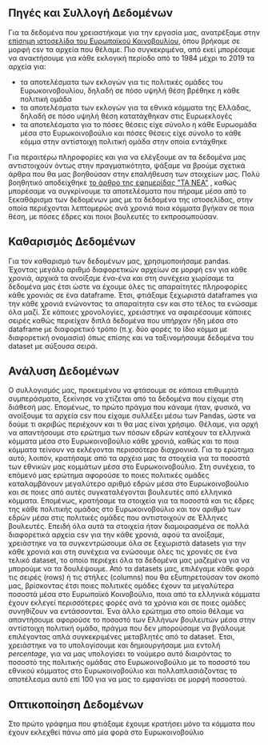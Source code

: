 ## **Πηγές και Συλλογή Δεδομένων**

Για τα δεδομένα που χρειαστήκαμε για την εργασία μας, ανατρέξαμε στην 
[επίσημη ιστοσελίδα του Ευρωπαϊκού Κοινοβουλίου](https://www.europarl.europa.eu/election-results-2019/el/ergaleia/lipsi-deltion-stoiheion/), 
όπου βρήκαμε σε μορφή csv τα αρχεία που θέλαμε. Πιο
συγκεκριμένα, από εκεί μπορέσαμε να ανακτήσουμε για κάθε εκλογική περίοδο από το 1984 μέχρι το 2019 τα αρχεία για: 

- τα αποτελέσματα των εκλογών για τις πολιτικές ομάδες του Ευρωκοινοβουλίου, δηλαδή σε πόσο υψηλή θέση βρέθηκε η κάθε πολιτική ομάδα 
- τα αποτελέσματα των εκλογών για τα εθνικά κόμματα της Ελλάδας, δηλαδή σε πόσο υψηλή θέση κατατάχθηκαν στις Ευρωεκλογές 
- τα αποτελέσματα για το πόσες θέσεις είχε σύνολο η κάθε Ευρωομάδα μέσα στο Ευρωκοινοβούλιο και πόσες θέσεις είχε σύνολο το κάθε κόμμα στην αντίστοιχη πολιτική ομάδα στην
οποία εντάχθηκε

Για περαιτέρω πληροφορίες και για να ελέγξουμε αν τα δεδομένα μας αντιστοιχούν όντως στην πραγματικότητα, ψάξαμε να βρούμε σχετικά άρθρα που θα μας βοηθούσαν στην 
επαλήθευση των στοιχείων μας. Πολύ βοηθητικό αποδείχθηκε [το άρθρο της εφημερίδας "ΤΑ ΝΕΑ"](https://www.tanea.gr/2019/05/25/politics/oi-ellinikes-eyroekloges-apo-to-1981-eos-to-2014/)
, καθώς μπορέσαμε να συγκρίνουμε τα αποτελέσματα που πήραμε μέσα από το ξεκαθάρισμα των δεδομένων μας με τα δεδομένα της ιστοσελίδας, στην οποία περιέχονται λεπτομερώς
ανά χρονιά ποια κόμματα βγήκαν σε ποια θέση, με πόσες έδρες και ποιοι βουλευτές το εκπροσωπούσαν.

## **Καθαρισμός Δεδομένων**

Για τον καθαρισμό των δεδομένων μας, χρησιμοποιήσαμε pandas. Έχοντας μεγάλο αριθμό διαφορετικών αρχείων σε μορφή csv για κάθε χρονιά, αρχικά τα ανοίξσμε ένα-ένα και στη συνέχεια χωρίσαμε τα δεδομένα μας έτσι ώστε να έχουμε όλες τις απαραίτητες πληροφορίες κάθε χρονιάς σε ένα dataframe. Έτσι, φτιάξαμε ξεχωριστά dataframes για την κάθε χρονιά ενώνοντας τα απαραίτητα csv και στο τέλος τα ενώσαμε όλα μαζί. Σε κάποιες χρονολογίες, χρειάστηκε να αφαιρέσουμε κάποιες σειρές καθώς περιείχαν διπλά δεδομένα που υπήρχαν ήδη μέσα στο dataframe με διαφορετικό τρόπο (π.χ. δύο φορές το ίδιο κόμμα με διαφορετική ονομασία) όπως επίσης και να ταξινομήσουμε δεδομένα του dataset με αύξουσα σειρά.

## **Ανάλυση Δεδομένων**

Ο συλλογισμός μας, προκειμένου να φτάσουμε σε κάποια επιθυμητά συμπεράσματα, ξεκίνησε να χτίζεται από τα δεδομένα που είχαμε στη διάθεσή μας. Επομένως, το πρώτο πράγμα που κάναμε ήταν, φυσικά, να ανοίξουμε τα αρχεία csv που είχαμε συλλέξει μέσω των Pandas, ώστε να δούμε τι ακριβώς περιέχουν και τι θα μας είναι χρήσιμο. Θέλαμε, για αρχή να απαντήσουμε στο ερώτημα των πόσων εδρών κατέχουν τα ελληνικά κόμματα μέσα στο Ευρωκοινοβούλιο κάθε χρονιά, καθώς και το ποια κόμματα τείνουν να εκλέγονται περισσότερο διαχρονικά. Για το ερώτημα αυτό, λοιπόν, κρατήσαμε από τα αρχέια μας τα στοιχεία για τα ποσοστά των εθνικών μας κομμάτων μέσα στο Ευρωκοινοβούλιο. Στη συνέχεια, το επόμενό μας ερώτημα αφορούσε το ποιες πολιτικές ομάδες καταλαμβάνουν μεγαλύτερο αριθμό εδρών μέσα στο Ευρωκοινοβούλιο και σε ποιες από αυτές συγκαταλέγονται βουλευτές από ελληνικά κόμματα. Επομένως, κρατήσαμε τα στοιχεία για τα ποσοστά και τις έδρες της κάθε πολιτικής ομάδας στο Ευρωκοινοβούλιο και τον αριθμό των εδρών μέσα στις πολιτικές ομάδες που αντιστοιχούν σε Έλληνες βουλευτές. Επειδή όλα αυτά τα στοιχεία ήταν διαμοιρασμένα σε πολλά διαφορετικά αρχεία csv για την κάθε χρονιά, αφού τα ανοίξαμε, χρειάστηκε να τα συγκεντρώσουμε όλα σε ξεχωριστά datasets για την κάθε χρονιά και στη συνέχεια να ενώσουμε όλες τις χρονιές σε ένα τελικό dataset, το οποίο περιέχει όλα τα δεδομένα μας μαζεμένα για να μπορούμε να τα δουλέψουμε. Από τα datasets μας, επιλέγαμε κάθε φορά τις σειρές (rows) ή τις στήλες (columns) που θα εξυπηρετούσαν τον σκοπό μας, βρίσκοντας έτσι ποιες πολιτικές ομάδες έχουν τα μεγαλύτερα ποσοστά μέσα στο Ευρωπαϊκό Κοινοβούλιο, ποια από τα ελληνικά κόμματα έχουν εκλεγεί περισσότερες φορές ανά τα χρόνια και σε ποιες ομάδες συνηθίζουν να εντάσσονται. Ένα άλλο ερώτημα στο οποίο θέλαμε να απαντήσουμε αφορούσε το ποσοστό των Ελλήνων βουλευτών μέσα στην αντίστοιχη πολιτική ομάδα, πράγμα που δεν μπορούσαμε να βγάλουμε επιλέγοντας απλά συγκεκριμένες μεταβλητές από το dataset. Έτσι, χρειάστηκε να το υπολογίσουμε και δημιουργήσαμε μια εντολή *percentage*, για να μας υπολογίσει το νούμερο αυτό διαιρόντας το ποσοστό της πολιτικής ομάδας στο Ευρωκοινοβούλιο με το ποσοστό του εθνικού κόμματος στο Ευρωκοινοβούλιο και πολλαπλασιάζοντας το αποτέλεσμα αυτό επί 100 για να μας το εμφανίσει σε μορφή ποσοστού.  
 

## **Οπτικοποίηση Δεδομένων**

Στο πρώτο γράφημα που φτιάξαμε έχουμε κρατήσει μόνο τα κόμματα που έχουν εκλεχθεί πάνω από μία φορά στο Ευρωκοινοβούλιο
